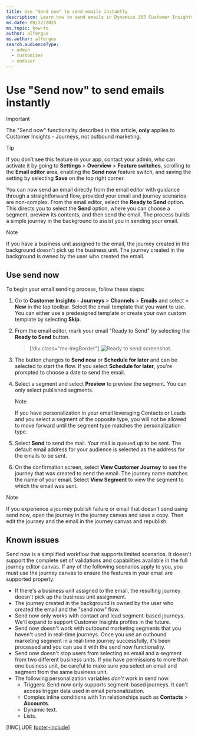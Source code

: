 ```yaml
---
title: Use "Send now" to send emails instantly
description: Learn how to send emails in Dynamics 365 Customer Insights - Journeys without building a journey.
ms.date: 09/22/2025
ms.topic: how-to
author: alfergus
ms.author: alfergus
search.audienceType: 
  - admin
  - customizer
  - enduser
---
```


# Use "Send now" to send emails instantly

> [!IMPORTANT]
> The "Send now" functionality described in this article, **only** applies to Customer Insights - Journeys, not outbound marketing.

> [!TIP]
> If you don’t see this feature in your app, contact your admin, who can activate it by going to **Settings** > **Overview** > **Feature switches**, scrolling to the **Email editor** area, enabling the **Send now** feature switch, and saving the setting by selecting **Save** on the top right corner.

You can now send an email directly from the email editor with guidance through a straightforward flow, provided your email and journey scenarios are non-complex. From the email editor, select the **Ready to Send** option. This directs you to select the **Send** option, where you can choose a segment, preview its contents, and then send the email. The process builds a simple journey in the background to assist you in sending your email.

> [!NOTE]
> If you have a business unit assigned to the email, the journey created in the background doesn't pick up the business unit. The journey created in the background is owned by the user who created the email.

## Use send now

To begin your email sending process, follow these steps:

1. Go to **Customer Insights - Journeys** > **Channels** > **Emails** and select **+ New** in the top toolbar. Select the email template that you want to use. You can either use a predesigned template or create your own custom template by selecting **Skip**.
1. From the email editor, mark your email "Ready to Send" by selecting the **Ready to Send** button.

    > [!div class="mx-imgBorder"]
    > ![Ready to send screenshot.](media/email-without-journey-ready.png "Ready to send screenshot")

1. The button changes to **Send now** or **Schedule for later** and can be selected to start the flow. If you select **Schedule for later**, you're prompted to choose a date to send the email.
1. Select a segment and select **Preview** to preview the segment. You can only select published segments.
    > [!NOTE]
    > If you have personalization in your email leveraging Contacts or Leads and you select a segment of the opposite type, you will not be allowed to move forward until the segment type matches the personalization type.
1. Select **Send** to send the mail. Your mail is queued up to be sent. The default email address for your audience is selected as the address for the emails to be sent.
1. On the confirmation screen, select **View Customer Journey** to see the journey that was created to send the email. The journey name matches the name of your email. Select **View Segment** to view the segment to which the email was sent.

> [!NOTE]
> If you experience a journey publish failure or email that doesn't send using send now, open the journey in the journey canvas and save a copy. Then edit the journey and the email in the journey canvas and republish.

## Known issues

Send now is a simplified workflow that supports limited scenarios. It doesn't support the complete set of validations and capabilities available in the full journey editor canvas. If any of the following scenarios apply to you, you must use the journey canvas to ensure the features in your email are supported properly:

- If there's a business unit assigned to the email, the resulting journey doesn't pick up the business unit assignment.
- The journey created in the background is owned by the user who created the email and the "send now" flow.
- Send now only works with contact and lead segment-based journeys. We'll expand to support Customer Insights profiles in the future.
- Send now doesn't work with outbound marketing segments that you haven't used in real-time journeys. Once you use an outbound marketing segment in a real-time journey successfully, it's been processed and you can use it with the send now functionality.
- Send now doesn't stop users from selecting an email and a segment from two different business units. If you have permissions to more than one business unit, be careful to make sure you select an email and segment from the same business unit.
- The following personalization variables *don't* work in send now:
    - Triggers: Send now only supports segment-based journeys. It can't access trigger data used in email personalization.
    - Complex inline conditions with 1:n relationships such as **Contacts** > **Accounts**.
    - Dynamic text.
    - Lists.

[!INCLUDE [footer-include](./includes/footer-banner.md)]
